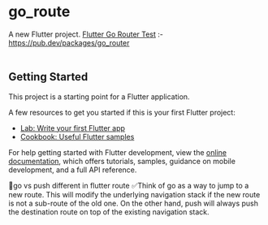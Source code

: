 # go_route

A new Flutter project.
[Flutter Go Router Test](https://pub.dev/packages/go_router)        :- https://pub.dev/packages/go_router <br><br>

## Getting Started

This project is a starting point for a Flutter application.

A few resources to get you started if this is your first Flutter project:

- [Lab: Write your first Flutter app](https://docs.flutter.dev/get-started/codelab)
- [Cookbook: Useful Flutter samples](https://docs.flutter.dev/cookbook)

For help getting started with Flutter development, view the
[online documentation](https://docs.flutter.dev/), which offers tutorials,
samples, guidance on mobile development, and a full API reference.


🔰go vs push different in flutter route
✅Think of go as a way to jump to a new route. This will modify the underlying navigation stack if the new route is not a sub-route of the old one. On the other hand, push will always push the destination route on top of the existing navigation stack.
